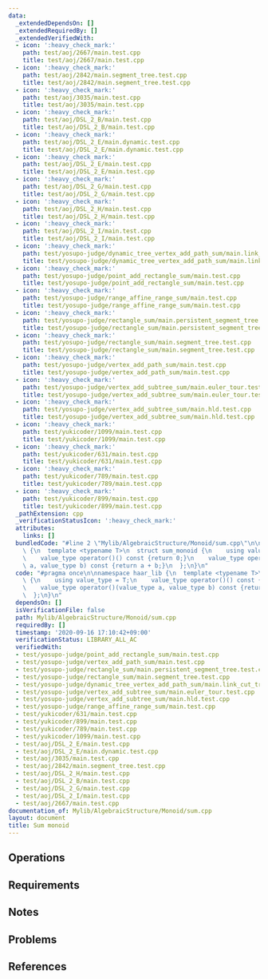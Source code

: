 ```yaml
---
data:
  _extendedDependsOn: []
  _extendedRequiredBy: []
  _extendedVerifiedWith:
  - icon: ':heavy_check_mark:'
    path: test/aoj/2667/main.test.cpp
    title: test/aoj/2667/main.test.cpp
  - icon: ':heavy_check_mark:'
    path: test/aoj/2842/main.segment_tree.test.cpp
    title: test/aoj/2842/main.segment_tree.test.cpp
  - icon: ':heavy_check_mark:'
    path: test/aoj/3035/main.test.cpp
    title: test/aoj/3035/main.test.cpp
  - icon: ':heavy_check_mark:'
    path: test/aoj/DSL_2_B/main.test.cpp
    title: test/aoj/DSL_2_B/main.test.cpp
  - icon: ':heavy_check_mark:'
    path: test/aoj/DSL_2_E/main.dynamic.test.cpp
    title: test/aoj/DSL_2_E/main.dynamic.test.cpp
  - icon: ':heavy_check_mark:'
    path: test/aoj/DSL_2_E/main.test.cpp
    title: test/aoj/DSL_2_E/main.test.cpp
  - icon: ':heavy_check_mark:'
    path: test/aoj/DSL_2_G/main.test.cpp
    title: test/aoj/DSL_2_G/main.test.cpp
  - icon: ':heavy_check_mark:'
    path: test/aoj/DSL_2_H/main.test.cpp
    title: test/aoj/DSL_2_H/main.test.cpp
  - icon: ':heavy_check_mark:'
    path: test/aoj/DSL_2_I/main.test.cpp
    title: test/aoj/DSL_2_I/main.test.cpp
  - icon: ':heavy_check_mark:'
    path: test/yosupo-judge/dynamic_tree_vertex_add_path_sum/main.link_cut_tree.test.cpp
    title: test/yosupo-judge/dynamic_tree_vertex_add_path_sum/main.link_cut_tree.test.cpp
  - icon: ':heavy_check_mark:'
    path: test/yosupo-judge/point_add_rectangle_sum/main.test.cpp
    title: test/yosupo-judge/point_add_rectangle_sum/main.test.cpp
  - icon: ':heavy_check_mark:'
    path: test/yosupo-judge/range_affine_range_sum/main.test.cpp
    title: test/yosupo-judge/range_affine_range_sum/main.test.cpp
  - icon: ':heavy_check_mark:'
    path: test/yosupo-judge/rectangle_sum/main.persistent_segment_tree.test.cpp
    title: test/yosupo-judge/rectangle_sum/main.persistent_segment_tree.test.cpp
  - icon: ':heavy_check_mark:'
    path: test/yosupo-judge/rectangle_sum/main.segment_tree.test.cpp
    title: test/yosupo-judge/rectangle_sum/main.segment_tree.test.cpp
  - icon: ':heavy_check_mark:'
    path: test/yosupo-judge/vertex_add_path_sum/main.test.cpp
    title: test/yosupo-judge/vertex_add_path_sum/main.test.cpp
  - icon: ':heavy_check_mark:'
    path: test/yosupo-judge/vertex_add_subtree_sum/main.euler_tour.test.cpp
    title: test/yosupo-judge/vertex_add_subtree_sum/main.euler_tour.test.cpp
  - icon: ':heavy_check_mark:'
    path: test/yosupo-judge/vertex_add_subtree_sum/main.hld.test.cpp
    title: test/yosupo-judge/vertex_add_subtree_sum/main.hld.test.cpp
  - icon: ':heavy_check_mark:'
    path: test/yukicoder/1099/main.test.cpp
    title: test/yukicoder/1099/main.test.cpp
  - icon: ':heavy_check_mark:'
    path: test/yukicoder/631/main.test.cpp
    title: test/yukicoder/631/main.test.cpp
  - icon: ':heavy_check_mark:'
    path: test/yukicoder/789/main.test.cpp
    title: test/yukicoder/789/main.test.cpp
  - icon: ':heavy_check_mark:'
    path: test/yukicoder/899/main.test.cpp
    title: test/yukicoder/899/main.test.cpp
  _pathExtension: cpp
  _verificationStatusIcon: ':heavy_check_mark:'
  attributes:
    links: []
  bundledCode: "#line 2 \"Mylib/AlgebraicStructure/Monoid/sum.cpp\"\n\nnamespace haar_lib\
    \ {\n  template <typename T>\n  struct sum_monoid {\n    using value_type = T;\n\
    \    value_type operator()() const {return 0;}\n    value_type operator()(value_type\
    \ a, value_type b) const {return a + b;}\n  };\n}\n"
  code: "#pragma once\n\nnamespace haar_lib {\n  template <typename T>\n  struct sum_monoid\
    \ {\n    using value_type = T;\n    value_type operator()() const {return 0;}\n\
    \    value_type operator()(value_type a, value_type b) const {return a + b;}\n\
    \  };\n}\n"
  dependsOn: []
  isVerificationFile: false
  path: Mylib/AlgebraicStructure/Monoid/sum.cpp
  requiredBy: []
  timestamp: '2020-09-16 17:10:42+09:00'
  verificationStatus: LIBRARY_ALL_AC
  verifiedWith:
  - test/yosupo-judge/point_add_rectangle_sum/main.test.cpp
  - test/yosupo-judge/vertex_add_path_sum/main.test.cpp
  - test/yosupo-judge/rectangle_sum/main.persistent_segment_tree.test.cpp
  - test/yosupo-judge/rectangle_sum/main.segment_tree.test.cpp
  - test/yosupo-judge/dynamic_tree_vertex_add_path_sum/main.link_cut_tree.test.cpp
  - test/yosupo-judge/vertex_add_subtree_sum/main.euler_tour.test.cpp
  - test/yosupo-judge/vertex_add_subtree_sum/main.hld.test.cpp
  - test/yosupo-judge/range_affine_range_sum/main.test.cpp
  - test/yukicoder/631/main.test.cpp
  - test/yukicoder/899/main.test.cpp
  - test/yukicoder/789/main.test.cpp
  - test/yukicoder/1099/main.test.cpp
  - test/aoj/DSL_2_E/main.test.cpp
  - test/aoj/DSL_2_E/main.dynamic.test.cpp
  - test/aoj/3035/main.test.cpp
  - test/aoj/2842/main.segment_tree.test.cpp
  - test/aoj/DSL_2_H/main.test.cpp
  - test/aoj/DSL_2_B/main.test.cpp
  - test/aoj/DSL_2_G/main.test.cpp
  - test/aoj/DSL_2_I/main.test.cpp
  - test/aoj/2667/main.test.cpp
documentation_of: Mylib/AlgebraicStructure/Monoid/sum.cpp
layout: document
title: Sum monoid
---
```


## Operations

## Requirements

## Notes

## Problems

## References

